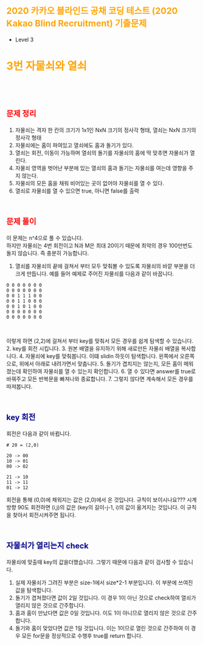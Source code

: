 # <span style="color:orange; font-size:17pt; font-weight:bold">2020 카카오 블라인드 공채 코딩 테스트 (2020 Kakao Blind Recruitment) 기출문제</span>
- Level 3
# <span style="color: orange">3번 자물쇠와 열쇠</span>

<br><br>

#  <span style="color:red; font-size:15pt; font-weight:bold">문제 정리</span>
1. 자물쇠는 격자 한 칸의 크기가 1x1인 NxN 크기의 정사각 형태, 열쇠는 NxN 크기의 정사각 형태
2. 자물쇠에는 홈이 파여있고 열쇠에도 홈과 돌기가 있다.
3. 열쇠는 회전, 이동이 가능하며 열쇠의 돌기를 자물쇠의 홈에 딱 맞추면 자물쇠가 열린다.
4. 자물쇠 영역을 벗어난 부분에 있는 열쇠의 홈과 돌기는 자물쇠를 여는데 영향을 주지 않는다.
5. 자물쇠의 모든 홈을 채워 비어있는 곳이 없어야 자물쇠를 열 수 있다.
6. 열쇠로 자물쇠를 열 수 있으면 true, 아니면 false를 출력
<br><br>

#  <span style="color:red; font-size:15pt; font-weight:bold">문제 풀이</span>
이 문제는 n^4으로 풀 수 있습니다.  
하지만 자물쇠는 4번 회전이고 N과 M은 최대 20이기 때문에 최악의 경우 100만번도 돌지 않습니다. 즉 충분히 가능합니다.
1. 열쇠를 자물쇠의 끝에 걸쳐서 부터 모두 맞춰볼 수 있도록 자물쇠의 바깥 부분을 더 크게 만듭니다. 예를 들어 예제로 주어진 자물쇠를 다음과 같이 바꿉니다.
```
0 0 0 0 0 0 0 
0 0 0 0 0 0 0 
0 0 1 1 1 0 0 
0 0 1 1 0 0 0 
0 0 1 0 1 0 0 
0 0 0 0 0 0 0 
0 0 0 0 0 0 0 
```
<br>

이렇게 하면 (2,2)에 걸쳐서 부터 key를 맞춰서 모든 경우를 쉽게 탐색할 수 있습니다.
2. key를 회전 시킵니다.
3. 원본 배열을 유지하기 위해 새로만든 자물쇠 배열을 복사합니다.
4. 자물쇠에 key를 맞춰봅니다. 이떄 slidin 하듯이 탐색합니다. 왼쪽에서 오른쪽으로, 위에서 아래로 내려가면서 맞춥니다.
5. 돌기가 겹치지는 않는지, 모든 홈이 메워졌는데 확인하여 자물쇠를 열 수 있는지 확인합니다.
6. 열 수 있다면 answer를 true로 바꿔주고 모든 반복문을 빠져나와 종료합니다.
7. 그렇지 않다면 계속해서 모든 경우를 따져봅니다.
<br><br>

#  <span style="color:darkblue; font-size:15pt; font-weight:bold">key 회전</span>
회전은 다음과 같이 바뀝니다.
```
# 20 = (2,0)

20 -> 00
10 -> 01
00 -> 02

21 -> 10
11 -> 11
01 -> 12
```
회전을 통해 (0,0)에 채워지는 값은 (2,0)에서 온 것입니다.
규칙이 보이시나요???  시계방향 90도 회전하면 (i,j)의 값은 (key의 길이-j-1, i)의 값이 옮겨지는 것입니다.
이 규칙을 찾아서 회전시켜주면 됩니다.
<br><br>

#  <span style="color:darkblue; font-size:15pt; font-weight:bold">자물쇠가 열리는지 check</span>
자물쇠에 맞출때 key의 값을더했습니다. 그렇기 때문에 다음과 같이 검사할 수 있습니다.
1. 실제 자물쇠가 그려진 부분은 size-1에서 size*2-1 부분입니다. 이 부분에 쓰여진 값을 탐색합니다.
2. 돌기가 겹쳐졌다면 값이 2일 것입니다. 이 경우 1이 아닌 것으로 check하여 열쇠가 열리지 않은 것으로 간주합니다.
3. 홈과 홈이 만났다면 값은 0일 것입니다. 이도 1이 아니므로 열리지 않은 것으로 간주합니다.
4. 돌기와 홈이 맞았다면 값은 1일 것입니다. 이는 1이므로 열린 것으로 간주하여 이 경우 모든 for문을 정상적으로 수행후 true를 return 합니다.